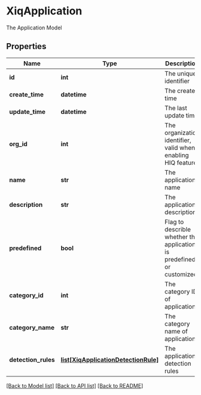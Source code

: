 # XiqApplication

The Application Model
## Properties
Name | Type | Description | Notes
------------ | ------------- | ------------- | -------------
**id** | **int** | The unique identifier | 
**create_time** | **datetime** | The create time | 
**update_time** | **datetime** | The last update time | 
**org_id** | **int** | The organization identifier, valid when enabling HIQ feature | [optional] 
**name** | **str** | The application name | [optional] 
**description** | **str** | The application description | [optional] 
**predefined** | **bool** | Flag to describle whether the application is predefined or customized | [optional] 
**category_id** | **int** | The category ID of application | [optional] 
**category_name** | **str** | The category name of application | [optional] 
**detection_rules** | [**list[XiqApplicationDetectionRule]**](XiqApplicationDetectionRule.md) | The application detection rules | [optional] 

[[Back to Model list]](../README.md#documentation-for-models) [[Back to API list]](../README.md#documentation-for-api-endpoints) [[Back to README]](../README.md)


